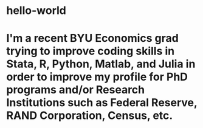 # hello-world
# I'm a recent BYU Economics grad trying to improve coding skills in Stata, R, Python, Matlab, and Julia in order to improve my profile for PhD programs and/or Research Institutions such as Federal Reserve, RAND Corporation, Census, etc.
